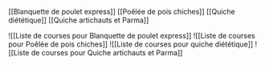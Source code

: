 [[Blanquette de poulet express]]
[[Poêlée de pois chiches]]
[[Quiche diététique]]
[[Quiche artichauts et Parma]]



![[Liste de courses pour Blanquette de poulet express]]
![[Liste de courses pour Poêlée de pois chiches]]
![[Liste de courses pour quiche diététique]]
![[Liste de courses pour Quiche artichauts et Parma]]